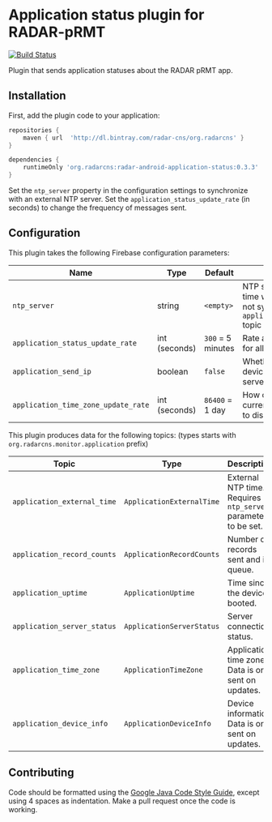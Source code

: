 # Application status plugin for RADAR-pRMT

[![Build Status](https://travis-ci.org/RADAR-base/radar-android-application-status.svg?branch=master)](https://travis-ci.org/RADAR-base/radar-android-application-status)

Plugin that sends application statuses about the RADAR pRMT app.

## Installation

First, add the plugin code to your application:

```gradle
repositories {
    maven { url  'http://dl.bintray.com/radar-cns/org.radarcns' }
}

dependencies {
    runtimeOnly 'org.radarcns:radar-android-application-status:0.3.3'
}
```

Set the `ntp_server` property in the configuration settings to synchronize with an external NTP server. Set the `application_status_update_rate` (in seconds) to change the frequency of messages sent.

## Configuration

This plugin takes the following Firebase configuration parameters:

| Name | Type | Default | Description |
| ---- | ---- | ------- | ----------- |
| `ntp_server` | string | `<empty>` | NTP server to synchronize time with. If empty, time is not synchronized and the `application_external_time` topic will not receive data. |
| `application_status_update_rate` | int (seconds) | `300` = 5 minutes | Rate at which to send data for all application topics. |
| `application_send_ip` | boolean | `false` | Whether to send the device IP address with the server status. |
| `application_time_zone_update_rate` | int (seconds) | `86400` = 1 day | How often to send the current time zone. Set to `0` to disable. |

This plugin produces data for the following topics: (types starts with `org.radarcns.monitor.application` prefix)

| Topic | Type | Description |
| ----- | ---- | ----------- |
| `application_external_time` | `ApplicationExternalTime` | External NTP time. Requires `ntp_server` parameter to be set. |
| `application_record_counts` | `ApplicationRecordCounts` | Number of records sent and in queue. |
| `application_uptime` | `ApplicationUptime` | Time since the device booted. |
| `application_server_status` | `ApplicationServerStatus` | Server connection status. |
| `application_time_zone` | `ApplicationTimeZone` | Application time zone. Data is only sent on updates. |
| `application_device_info` | `ApplicationDeviceInfo` | Device information. Data is only sent on updates. |

## Contributing

Code should be formatted using the [Google Java Code Style Guide](https://google.github.io/styleguide/javaguide.html), except using 4 spaces as indentation. Make a pull request once the code is working.
